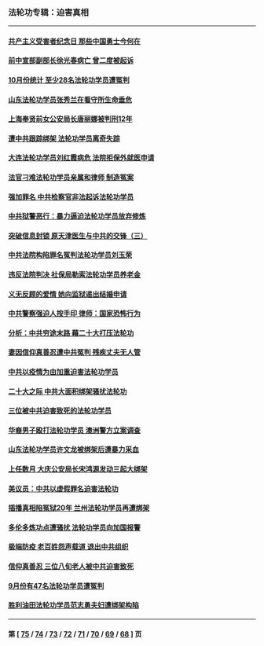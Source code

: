### 法轮功专辑：迫害真相
---
#### [共产主义受害者纪念日 那些中国勇士今何在](../../pages/nf4379/n13861994.md?11090430) 
#### [前中宣部副部长徐光春病亡 曾二度被起诉](../../pages/nf4379/n13857638.md?11090430) 
#### [10月份统计 至少28名法轮功学员遭冤判](../../pages/nf4379/n13861128.md?11090430) 
#### [山东法轮功学员张秀兰在看守所生命垂危](../../pages/nf4379/n13860281.md?11090430) 
#### [上海奉贤前女公安局长唐丽娜被判刑12年](../../pages/nf4379/n13859528.md?11090430) 
#### [遭中共跟踪绑架 法轮功学员离奇失踪](../../pages/nf4379/n13856504.md?11090430) 
#### [大连法轮功学员刘红霞病危 法院拒保外就医申请](../../pages/nf4379/n13856678.md?11090430) 
#### [法官刁难法轮功学员亲属和律师 制造冤案](../../pages/nf4379/n13853873.md?11090430) 
#### [强加罪名 中共检察官非法起诉法轮功学员](../../pages/nf4379/n13852456.md?11090430) 
#### [中共狱警恶行：暴力逼迫法轮功学员放弃修炼](../../pages/nf4379/n13851207.md?11090430) 
#### [突破信息封锁 原天津医生与中共的交锋（三）](../../pages/nf4379/n13849718.md?11090430) 
#### [中共法院构陷罪名冤判法轮功学员刘玉荣](../../pages/nf4379/n13850139.md?11090430) 
#### [违反法院判决 社保局勒索法轮功学员养老金](../../pages/nf4379/n13847343.md?11090430) 
#### [义无反顾的爱情 她向监狱递出结婚申请](../../pages/nf4379/n13849716.md?11090430) 
#### [中共警察强迫人按手印 律师：国家恐怖行为](../../pages/nf4379/n13848797.md?11090430) 
#### [分析：中共穷途末路 藉二十大打压法轮功](../../pages/nf4379/n13847577.md?11090430) 
#### [妻因信仰真善忍遭中共冤判 残疾丈夫无人管](../../pages/nf4379/n13844598.md?11090430) 
#### [中共以疫情为由加重迫害法轮功学员](../../pages/nf4379/n13845591.md?11090430) 
#### [二十大之际 中共大面积绑架骚扰法轮功](../../pages/nf4379/n13846381.md?11090430) 
#### [三位被中共迫害致死的法轮功学员](../../pages/nf4379/n13843974.md?11090430) 
#### [华裔男子殴打法轮功学员 澳洲警方立案调查](../../pages/nf4379/n13843606.md?11090430) 
#### [山东法轮功学员许文龙被绑架后遭暴力采血](../../pages/nf4379/n13842524.md?11090430) 
#### [上任数月 大庆公安局长宋鸿源发动三起大绑架](../../pages/nf4379/n13841775.md?11090430) 
#### [美议员：中共以虚假罪名迫害法轮功](../../pages/nf4379/n13841083.md?11090430) 
#### [插播真相陷冤狱20年 兰州法轮功学员再遭绑架](../../pages/nf4379/n13840946.md?11090430) 
#### [多伦多炼功点遭骚扰 法轮功学员向加国报警](../../pages/nf4379/n13840401.md?11090430) 
#### [极端防疫 老百姓怨声载道 退出中共组织](../../pages/nf4379/n13840058.md?11090430) 
#### [信仰真善忍 三位八旬老人被中共迫害致死](../../pages/nf4379/n13838655.md?11090430) 
#### [9月份有47名法轮功学员遭冤判](../../pages/nf4379/n13839495.md?11090430) 
#### [胜利油田法轮功学员范志勇夫妇遭绑架构陷](../../pages/nf4379/n13838044.md?11090430) 

---
#### 第 [ [75](./75.md?11090430) / [74](./74.md?11090430) / [73](./73.md?11090430) / [72](./72.md?11090430) / [71](./71.md?11090430) / [70](./70.md?11090430) / [69](./69.md?11090430) / [68](./68.md?11090430) ] 页
